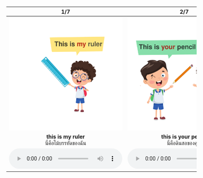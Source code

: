 <div class="carrousel">


|1/7|2/7|3/7|4/7|5/7|6/7|7/7|
| :----: | :----: | :----: | :----: | :----: | :----: | :----: |
|![](/media/img/possesive&#x20;adjective/this&#x20;is&#x20;my&#x20;ruler.svg)|![](/media/img/possesive&#x20;adjective/this&#x20;is&#x20;your&#x20;pencil.svg)|![](/media/img/possesive&#x20;adjective/These&#x20;are&#x20;our&#x20;notebooks.svg)|![](/media/img/possesive&#x20;adjective/those&#x20;are&#x20;their&#x20;notebooks.svg)|![](/media/img/possesive&#x20;adjective/That&#x20;is&#x20;his&#x20;book.svg)|![](/media/img/possesive&#x20;adjective/those&#x20;are&#x20;her&#x20;rulers.svg)|![](/media/img/possesive&#x20;adjective/that&#x20;is&#x20;my&#x20;dog&#x20;that&#x20;is&#x20;its&#x20;house.svg)|
|**this is my ruler**<br>นี่คือไม้บรรทัดของฉัน|**this is your pencil**<br>นี่คือดินสอของคุณ|**These are our notebooks**<br>นี่คือสมุดบันทึกของพวกเรา|**those are their notebooks**<br>นั่นคือสมุดบันทึกของพวกเขา|**That is his book**<br>นั่นคือหนังสือของเขา|**those are her rulers**<br>นั่นคือไม้บรรทัดของเธอ|**that is my dog that is its house**<br>นั่นคือหมาของฉัน นั่นคือบ้านของมัน|
|![](/media/audio/this&#x20;is&#x20;my&#x20;ruler.mp3)|![](/media/audio/this&#x20;is&#x20;your&#x20;pencil.mp3)|![](/media/audio/These&#x20;are&#x20;our&#x20;notebooks.mp3)|![](/media/audio/those&#x20;are&#x20;their&#x20;notebooks.mp3)|![](/media/audio/That&#x20;is&#x20;his&#x20;book.mp3)|![](/media/audio/those&#x20;are&#x20;her&#x20;rulers.mp3)|![](/media/audio/that&#x20;is&#x20;my&#x20;dog&#x20;that&#x20;is&#x20;its&#x20;house.mp3)|

</div>

